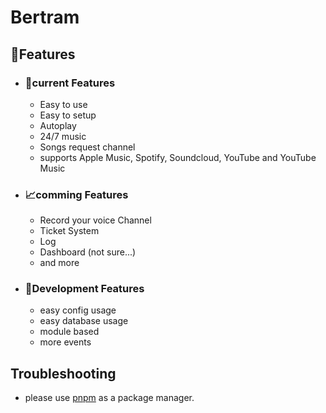 # Bertram

## 👀Features

- ### 🦾current Features
  - Easy to use
  - Easy to setup
  - Autoplay
  - 24/7 music
  - Songs request channel
  - supports Apple Music, Spotify, Soundcloud, YouTube and YouTube Music

- ### 📈comming Features
  - Record your voice Channel
  - Ticket System
  - Log
  - Dashboard (not sure...)
  - and more

- ### 👾Development Features
  - easy config usage
  - easy database usage
  - module based
  - more events

## Troubleshooting
- please use [pnpm](https://pnpm.io) as a package manager.
